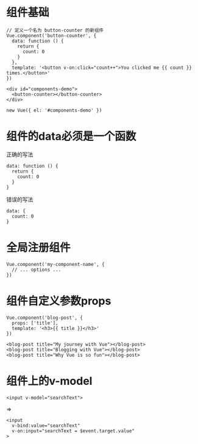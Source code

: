 # 组件基础
```
// 定义一个名为 button-counter 的新组件
Vue.component('button-counter', {
  data: function () {
    return {
      count: 0
    }
  },
  template: '<button v-on:click="count++">You clicked me {{ count }} times.</button>'
})
```
```
<div id="components-demo">
  <button-counter></button-counter>
</div>
```
```
new Vue({ el: '#components-demo' })
```

# 组件的data必须是一个函数
正确的写法
```
data: function () {
  return {
    count: 0
  }
}
```
错误的写法
```
data: {
  count: 0
}
```

# 全局注册组件
```
Vue.component('my-component-name', {
  // ... options ...
})
```

# 组件自定义参数props

```
Vue.component('blog-post', {
  props: ['title'],
  template: '<h3>{{ title }}</h3>'
})
```

```
<blog-post title="My journey with Vue"></blog-post>
<blog-post title="Blogging with Vue"></blog-post>
<blog-post title="Why Vue is so fun"></blog-post>
```

# 组件上的v-model

```
<input v-model="searchText">
```
=>
```
<input
  v-bind:value="searchText"
  v-on:input="searchText = $event.target.value"
>
```